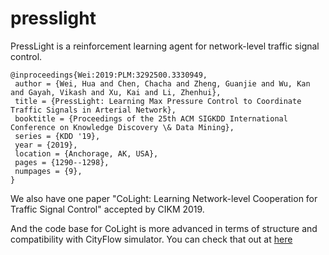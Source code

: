 # presslight

PressLight is a reinforcement learning agent for network-level traffic signal control.

```
@inproceedings{Wei:2019:PLM:3292500.3330949,
 author = {Wei, Hua and Chen, Chacha and Zheng, Guanjie and Wu, Kan and Gayah, Vikash and Xu, Kai and Li, Zhenhui},
 title = {PressLight: Learning Max Pressure Control to Coordinate Traffic Signals in Arterial Network},
 booktitle = {Proceedings of the 25th ACM SIGKDD International Conference on Knowledge Discovery \& Data Mining},
 series = {KDD '19},
 year = {2019},
 location = {Anchorage, AK, USA},
 pages = {1290--1298},
 numpages = {9},
} 
```


We also have one paper "CoLight: Learning Network-level Cooperation for Traffic Signal Control" accepted by CIKM 2019.

And the code base for CoLight is more advanced in terms of structure and compatibility with CityFlow simulator. You can check that out at [here](https://github.com/wingsweihua/colight)
